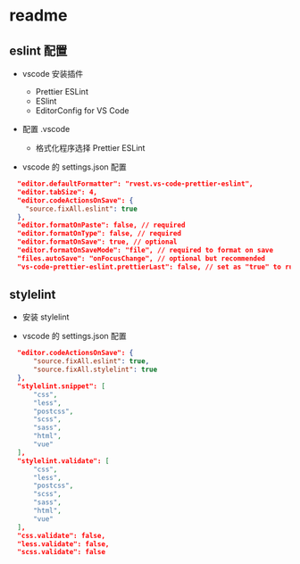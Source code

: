 # readme

## eslint 配置

- vscode 安装插件

  - Prettier ESLint
  - ESlint
  - EditorConfig for VS Code

- 配置 .vscode

  - 格式化程序选择 Prettier ESLint

- vscode 的 settings.json 配置

```json
  "editor.defaultFormatter": "rvest.vs-code-prettier-eslint",
  "editor.tabSize": 4,
  "editor.codeActionsOnSave": {
    "source.fixAll.eslint": true
  },
  "editor.formatOnPaste": false, // required
  "editor.formatOnType": false, // required
  "editor.formatOnSave": true, // optional
  "editor.formatOnSaveMode": "file", // required to format on save
  "files.autoSave": "onFocusChange", // optional but recommended
  "vs-code-prettier-eslint.prettierLast": false, // set as "true" to run 'prettier' last not first
```

## stylelint

- 安装 stylelint

- vscode 的 settings.json 配置

```json
  "editor.codeActionsOnSave": {
      "source.fixAll.eslint": true,
      "source.fixAll.stylelint": true
  },
  "stylelint.snippet": [
      "css",
      "less",
      "postcss",
      "scss",
      "sass",
      "html",
      "vue"
  ],
  "stylelint.validate": [
      "css",
      "less",
      "postcss",
      "scss",
      "sass",
      "html",
      "vue"
  ],
  "css.validate": false,
  "less.validate": false,
  "scss.validate": false
```
